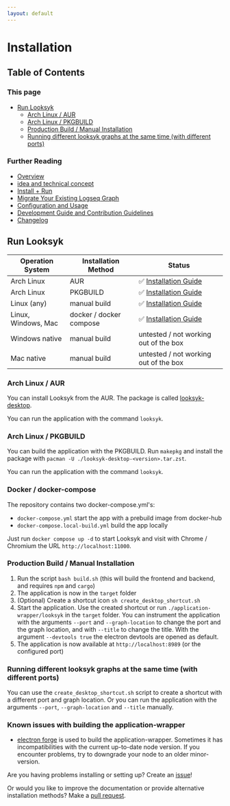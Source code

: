 ```yaml
---
layout: default
---
```


# Installation

## Table of Contents

### This page

- [Run Looksyk](#run-looksyk)
	- [Arch Linux / AUR](#arch-linux--aur)
	- [Arch Linux / PKGBUILD](#arch-linux--pkgbuild)
	- [Production Build / Manual Installation](#production-build--manual-installation)
	- [Running different looksyk graphs at the same time (with different ports)](#running-different-looksyk-graphs-at-the-same-time-with-different-ports)

### Further Reading

- [Overview](index.md)
- [idea and technical concept](idea_and_technical_concept.md)
- [Install + Run](installation.md)
- [Migrate Your Existing Logseq Graph](migration_from_logseq.md)
- [Configuration and Usage](usage.md)
- [Development Guide and Contribution Guidelines](development_and_contribution.md)
- [Changelog](changelog.md)

## Run Looksyk

| Operation System    | Installation Method     | Status                                                         |
|---------------------|-------------------------|----------------------------------------------------------------|
| Arch Linux          | AUR                     | ✅ [Installation Guide](#arch-linux--aur)                       |
| Arch Linux          | PKGBUILD                | ✅ [Installation Guide](#arch-linux--pkgbuild)                  |
| Linux (any)         | manual build            | ✅ [Installation Guide](#production-build--manual-installation) |
| Linux, Windows, Mac | docker / docker compose | ✅ [Installation Guide](#docker--docker-compose)                |
| Windows native      | manual build            | untested / not working out of the box                          |
| Mac native          | manual build            | untested / not working out of the box                          |

### Arch Linux / AUR

You can install Looksyk from the AUR. The package is called [looksyk-desktop](https://aur.archlinux.org/packages/looksyk-desktop).

You can run the application with the command `looksyk`.

### Arch Linux / PKGBUILD

You can build the application with the PKGBUILD. Run `makepkg` and install the package with
`pacman -U ./looksyk-desktop-<version>.tar.zst`.

You can run the application with the command `looksyk`.

### Docker / docker-compose

The repository contains two docker-compose.yml's:

* `docker-compose.yml` start the app with a prebuild image from docker-hub
* `docker-compose.local-build.yml` build the app locally

Just run `docker compose up -d` to start Looksyk and visit with Chrome / Chromium the URL `http://localhost:11000`.

### Production Build / Manual Installation

1. Run the script `bash build.sh` (this will build the frontend and backend, and requires `npm` and `cargo`)
2. The application is now in the `target` folder
3. (Optional) Create a shortcut icon `sh create_desktop_shortcut.sh`
4. Start the application. Use the created shortcut or run `./application-wrapper/looksyk` in the `target` folder. You
   can instrument the
   application with the arguments `--port` and `--graph-location` to change the port and the graph location, and with
   `--title` to change the title. With the argument `--devtools true` the electron devtools are opened as default.
5. The application is now available at `http://localhost:8989` (or the configured port)

### Running different looksyk graphs at the same time (with different ports)

You can use the `create_desktop_shortcut.sh` script to create a shortcut with a different port and graph location. Or
you can run the application with the arguments `--port`, `--graph-location` and `--title` manually.

### Known issues with building the application-wrapper

- [electron forge](https://www.electronforge.io/) is used to build the application-wrapper. Sometimes it has
  incompatibilities with the current up-to-date node version. If you encounter problems, try to downgrade your node to
  an older minor-version.

Are you having problems installing or setting up? Create an [issue](https://github.com/SebastianRzk/Looksyk/issues)!

Or would you like to improve the documentation or provide alternative installation methods? Make
a [pull request](development_and_contribution.md).
